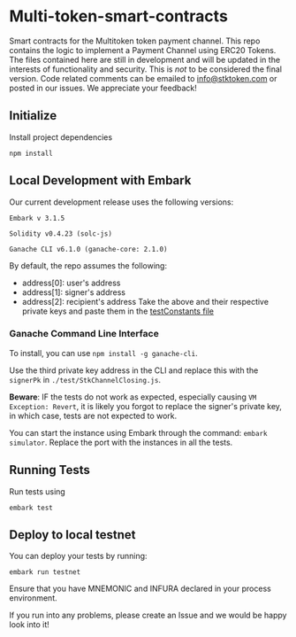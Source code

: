 # Multi-token-smart-contracts
Smart contracts for the Multitoken token payment channel. This repo contains the logic to implement a Payment Channel using ERC20 Tokens. The files contained here are still in development and will be updated in the interests of functionality and security. This is *not* to be considered the final version. Code related comments can be emailed to info@stktoken.com or posted in our issues. We appreciate your feedback!

## Initialize

Install project dependencies

`npm install`   

## Local Development with Embark 

Our current development release uses the following versions: 
```
Embark v 3.1.5 

Solidity v0.4.23 (solc-js)

Ganache CLI v6.1.0 (ganache-core: 2.1.0)
```

By default, the repo assumes the following: 
 - address[0]: user's address 
 - address[1]: signer's address 
 - address[2]: recipient's address 
Take the above and their respective private keys and paste them in the [testConstants file](./test/helpers/testConstant.js)

### Ganache Command Line Interface 

To install, you can use `npm install -g ganache-cli`. 

Use the third private key address in the CLI and replace this with the `signerPk` in `./test/StkChannelClosing.js`. 

**Beware**: IF the tests do not work as expected, especially causing `VM Exception: Revert`, it is likely you forgot to replace the signer's private key, in which case, tests are not expected to work. 

You can start the instance using Embark through the command: `embark simulator`. Replace the port with the instances in all the tests. 

## Running Tests

Run tests using

`embark test`

## Deploy to local testnet

You can deploy your tests by running: 

`embark run testnet` 

Ensure that you have MNEMONIC and INFURA declared in your process environment. 

If you run into any problems, please create an Issue and we would be happy look into it! 

